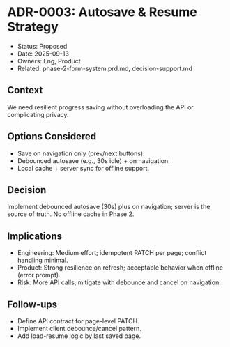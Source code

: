 # ADR-0003: Autosave & Resume Strategy

- Status: Proposed
- Date: 2025-09-13
- Owners: Eng, Product
- Related: phase-2-form-system.prd.md, decision-support.md

## Context
We need resilient progress saving without overloading the API or complicating privacy.

## Options Considered
- Save on navigation only (prev/next buttons).
- Debounced autosave (e.g., 30s idle) + on navigation.
- Local cache + server sync for offline support.

## Decision
Implement debounced autosave (30s) plus on navigation; server is the source of truth. No offline cache in Phase 2.

## Implications
- Engineering: Medium effort; idempotent PATCH per page; conflict handling minimal.
- Product: Strong resilience on refresh; acceptable behavior when offline (error prompt).
- Risk: More API calls; mitigate with debounce and cancel on navigation.

## Follow-ups
- Define API contract for page-level PATCH.
- Implement client debounce/cancel pattern.
- Add load-resume logic by last saved page.

